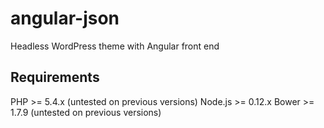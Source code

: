 # angular-json
Headless WordPress theme with Angular front end

## Requirements

PHP >= 5.4.x (untested on previous versions)
Node.js >= 0.12.x
Bower >= 1.7.9 (untested on previous versions)
